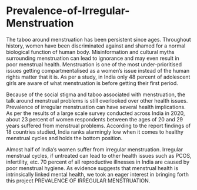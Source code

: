 # Prevalence-of-Irregular-Menstruation
<p> The taboo around menstruation has been persistent since ages. Throughout history, women have been discriminated against and shamed for a normal biological function of human body. Misinformation and cultural myths surrounding menstruation can lead to ignorance and may even result in poor menstrual health. Menstruation is one of the most under-prioritised issues getting compartmentalised as a women’s issue instead of the human rights matter that it is. As per a study, in India only 48 percent of adolescent girls are aware of what menstruation is before getting their first period. </p>
<p> Because of the social stigma and taboo associated with menstruation, the talk around menstrual problems is still overlooked over other health issues. 
Prevalence of irregular menstruation can have several health implications. As per the results of a large scale survey conducted across India in 2020, about 23 percent of women respondents between the ages of 20 and 29 years suffered from menstrual problems. According to the report findings of 18 countries studied, India ranks alarmingly low when it comes to healthy menstrual cycles and holds the bottom position. </p>
<p> Almost half of India’s women suffer from irregular menstruation. Irregular menstrual cycles, if untreated can lead to other health issues such as PCOS, infertility, etc. 70 percent of all reproductive illnesses in India are caused by poor menstrual hygiene. 
As evidence suggests that menstrual health is intrinsically linked mental health, we took an eager interest in bringing forth this project PREVALENCE OF IRREGULAR MENSTRUATION. </p>
